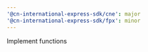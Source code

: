 ```yaml
---
'@cn-international-express-sdk/cne': major
'@cn-international-express-sdk/fpx': minor
---
```


Implement functions
